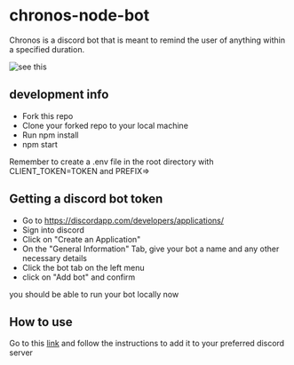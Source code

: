 # chronos-node-bot
Chronos is a discord bot that is meant to remind the user of anything within a specified duration.

![see this](https://res.cloudinary.com/raphaelnoriode/image/upload/v1575559073/portfolio%20pic/photo-1501139083538-0139583c060f_ipbpon.jpg)

## development info
- Fork this repo
- Clone your forked repo to your local machine
- Run npm install
- npm start

Remember to create a .env file in the root directory 
with CLIENT_TOKEN=TOKEN and PREFIX=>

## Getting a discord bot token
- Go to https://discordapp.com/developers/applications/
- Sign into discord 
- Click on "Create an Application" 
- On the "General Information" Tab, give your bot a name and any other necessary details
- Click the bot tab on the left menu
- click on "Add bot" and confirm

you should be able to run your bot locally now

## How to use
Go to this [link](https://discordapp.com/oauth2/authorize?&client_id=527533056735707159&scope=bot) and follow the instructions to add it to your preferred discord server

